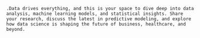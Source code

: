 
`.Data drives everything, and this is your space to dive deep into data analysis, machine learning models, and statistical insights. Share your research, discuss the latest in predictive modeling, and explore how data science is shaping the future of business, healthcare, and beyond.`
